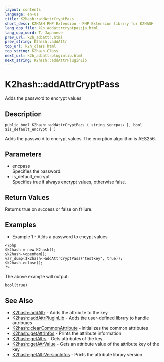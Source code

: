 ```yaml
---
layout: contents
language: en-us
title: K2hash::addAttrCryptPass
short_desc: K2HASH PHP Extension - PHP Extension library for K2HASH
lang_opp_file: k2h_addattrcryptpassja.html
lang_opp_word: To Japanese
prev_url: k2h_addattr.html
prev_string: K2hash::addAttr
top_url: k2h_class.html
top_string: K2hash Class
next_url: k2h_addattrpluginlib.html
next_string: K2hash::addAttrPluginLib
---
```


# K2hash::addAttrCryptPass
Adds the password to encrypt values

## Description
```
public bool K2hash::addAttrCryptPass ( string $encpass [, bool $is_default_encrypt ] )
```
Adds the password to encrypt values. The encrption algorithm is AES256. 

## Parameters
- encpass  
Specifies the password.
- is_default_encrypt  
Specifies true if always encrypt values, otherwise false.

## Return Values
Returns true on success or false on failure. 

## Examples
- Example 1 - Adds a password to encypt values
```
<?php
$k2hash = new K2hash();
$k2hash->openMem();
var_dump($k2hash->addAttrCryptPass("testkey", true));
$k2hash->close();
?>
```
The above example will output:
```
bool(true)
```

## See Also
- [K2hash::addAttr](k2h_addattr.html) - Adds the attribute to the key
- [K2hash::addAttrPluginLib](k2h_addattrpluginlib.html) - Adds the user-defined library to handle attributes
- [K2hash::cleanCommonAttribute](k2h_cleancommonattribute.html) - Initializes the common attributes
- [K2hash::getAttrInfos](k2h_getattrinfos.html) - Prints the attribute information
- [K2hash::getAttrs](k2h_getattrs.html) - Gets attributes of the key
- [K2hash::getAttrValue](k2h_getattrvalue.html) - Gets an attribute value of the attribute key of the key
- [K2hash::getAttrVersionInfos](k2h_getattrversioninfos.html) - Prints the attribute library version
